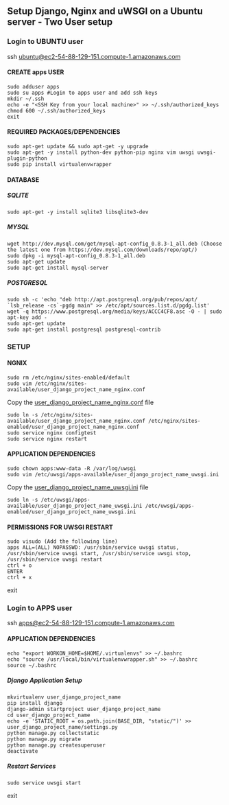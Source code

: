 ## Setup Django, Nginx and uWSGI on a Ubuntu server - Two User setup

### Login to UBUNTU user

ssh ubuntu@ec2-54-88-129-151.compute-1.amazonaws.com

#### CREATE apps USER
```
sudo adduser apps
sudo su apps #Login to apps user and add ssh keys
mkdir ~/.ssh
echo -e "<SSH Key from your local machine>" >> ~/.ssh/authorized_keys
chmod 600 ~/.ssh/authorized_keys
exit
```

#### REQUIRED PACKAGES/DEPENDENCIES
```
sudo apt-get update && sudo apt-get -y upgrade
sudo apt-get -y install python-dev python-pip nginx vim uwsgi uwsgi-plugin-python
sudo pip install virtualenvwrapper
```

#### DATABASE

##### SQLITE
```
sudo apt-get -y install sqlite3 libsqlite3-dev
```

##### MYSQL
```
wget http://dev.mysql.com/get/mysql-apt-config_0.8.3-1_all.deb (Choose the latest one from https://dev.mysql.com/downloads/repo/apt/)
sudo dpkg -i mysql-apt-config_0.8.3-1_all.deb
sudo apt-get update
sudo apt-get install mysql-server
```

##### POSTGRESQL
```
sudo sh -c 'echo "deb http://apt.postgresql.org/pub/repos/apt/ `lsb_release -cs`-pgdg main" >> /etc/apt/sources.list.d/pgdg.list'
wget -q https://www.postgresql.org/media/keys/ACCC4CF8.asc -O - | sudo apt-key add -
sudo apt-get update
sudo apt-get install postgresql postgresql-contrib
```

### SETUP

#### NGNIX
```
sudo rm /etc/nginx/sites-enabled/default
sudo vim /etc/nginx/sites-available/user_django_project_name_nginx.conf 
```
Copy the [user_django_project_name_nginx.conf](https://github.com/praneshsaminathan/django-ubuntu-setup/blob/master/configs/user_django_project_name_nginx.conf) file
```
sudo ln -s /etc/nginx/sites-available/user_django_project_name_nginx.conf /etc/nginx/sites-enabled/user_django_project_name_nginx.conf
sudo service nginx configtest
sudo service nginx restart
```

#### APPLICATION DEPENDENCIES
```
sudo chown apps:www-data -R /var/log/uwsgi
sudo vim /etc/uwsgi/apps-available/user_django_project_name_uwsgi.ini
```
Copy the [user_django_project_name_uwsgi.ini](https://github.com/praneshsaminathan/django-ubuntu-setup/blob/master/configs/user_django_project_name_uwsgi.ini) file
```
sudo ln -s /etc/uwsgi/apps-available/user_django_project_name_uwsgi.ini /etc/uwsgi/apps-enabled/user_django_project_name_uwsgi.ini
```

#### PERMISSIONS FOR UWSGI RESTART
```
sudo visudo (Add the following line)
apps ALL=(ALL) NOPASSWD: /usr/sbin/service uwsgi status, /usr/sbin/service uwsgi start, /usr/sbin/service uwsgi stop, /usr/sbin/service uwsgi restart
ctrl + o
ENTER
ctrl + x
```

exit

### Login to APPS user

ssh apps@ec2-54-88-129-151.compute-1.amazonaws.com

#### APPLICATION DEPENDENCIES
```
echo "export WORKON_HOME=$HOME/.virtualenvs" >> ~/.bashrc
echo "source /usr/local/bin/virtualenvwrapper.sh" >> ~/.bashrc
source ~/.bashrc
```

##### Django Application Setup
```
mkvirtualenv user_django_project_name
pip install django
django-admin startproject user_django_project_name
cd user_django_project_name
echo -e 'STATIC_ROOT = os.path.join(BASE_DIR, "static/")' >> user_django_project_name/settings.py
python manage.py collectstatic
python manage.py migrate
python manage.py createsuperuser
deactivate
```

##### Restart Services
```
sudo service uwsgi start
```
exit
